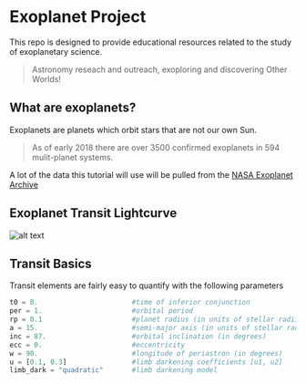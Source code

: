 # Exoplanet Project
This repo is designed to provide educational resources related to the study of exoplanetary science.
>Astronomy reseach and outreach, exoploring and discovering Other Worlds!

## What are exoplanets?
Exoplanets are planets which orbit stars that are not our own Sun.

>As of early 2018 there are over 3500 confirmed exoplanets in 594 mulit-planet systems.

A lot of the data this tutorial will use will be pulled from the [NASA Exoplanet Archive](https://exoplanetarchive.ipac.caltech.edu/index.html)


## Exoplanet Transit Lightcurve
![alt text](http://www.exoplanetproject.co.uk/uploads/6/9/9/9/6999140/9299476_orig.jpg "Example Transit")


## Transit Basics
Transit elements are fairly easy to quantify with the following parameters

```python
t0 = 0.                       #time of inferior conjunction
per = 1.                      #orbital period
rp = 0.1                      #planet radius (in units of stellar radii)
a = 15.                       #semi-major axis (in units of stellar radii)
inc = 87.                     #orbital inclination (in degrees)
ecc = 0.                      #eccentricity
w = 90.                       #longitude of periastron (in degrees)
u = [0.1, 0.3]                #limb darkening coefficients [u1, u2]
limb_dark = "quadratic"       #limb darkening model

```
